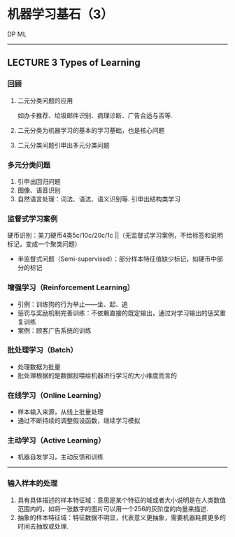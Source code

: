 # 机器学习基石（3）

DP  ML 

---

## LECTURE 3   Types of Learning ##

### 回顾

1. 二元分类问题的应用

   如办卡推荐、垃圾邮件识别、病理诊断、广告合适与否等.

2. 二元分类为机器学习的基本的学习基础，也是核心问题

3. 二元分类问题引申出多元分类问题

###  多元分类问题

1. 引申出回归问题
2. 图像、语音识别
3. 自然语言处理：词法、语法、语义识别等. 引申出结构类学习

### 监督式学习案例

   硬币识别：美刀硬币4类5c/10c/20c/1c       ||（无监督式学习案例，不给标签和说明标记，变成一个聚类问题） 

- 半监督式问题（Semi-supervised）：部分样本特征值缺少标记，如硬币中部分的标记

### 增强学习（Reinforcement  Learning）

- 引例：训练狗的行为举止——坐、起、追
- 惩罚与奖励机制完善训练：不依赖直接的既定输出，通过对学习输出的惩奖重复训练
- 案例：顾客广告系统的训练

### 批处理学习（Batch）

- 处理数据为批量
- 批处理根据的是数据投喂给机器进行学习的大小维度而言的

### 在线学习（Online  Learning）

- 样本输入来源，从线上批量处理
- 通过不断持续的调整假设函数，继续学习模拟

### 主动学习（Active Learning）

- 机器自发学习，主动反馈和训练

---

### 输入样本的处理

1. 具有具体描述的样本特征域：意思是某个特征的域或者大小说明是在人类数值范围内的，如将一张数字的图片可以用一个256的灰阶度的向量来描述.
2. 抽象的样本特征域：特征数据不明显，代表意义更抽象，需要机器耗费更多的时间去抽取或处理. 


























